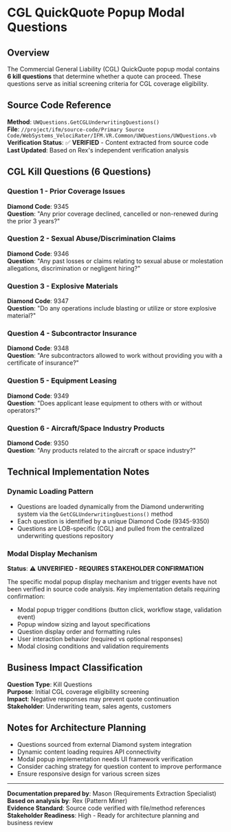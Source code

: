 # CGL QuickQuote Popup Modal Questions

## Overview

The Commercial General Liability (CGL) QuickQuote popup modal contains **6 kill questions** that determine whether a quote can proceed. These questions serve as initial screening criteria for CGL coverage eligibility.

## Source Code Reference

**Method**: `UWQuestions.GetCGLUnderwritingQuestions()`  
**File**: `//project/ifm/source-code/Primary Source Code/WebSystems_VelociRater/IFM.VR.Common/UWQuestions/UWQuestions.vb`  
**Verification Status**: ✅ **VERIFIED** - Content extracted from source code  
**Last Updated**: Based on Rex's independent verification analysis

## CGL Kill Questions (6 Questions)

### Question 1 - Prior Coverage Issues
**Diamond Code**: 9345  
**Question**: "Any prior coverage declined, cancelled or non-renewed during the prior 3 years?"

### Question 2 - Sexual Abuse/Discrimination Claims  
**Diamond Code**: 9346  
**Question**: "Any past losses or claims relating to sexual abuse or molestation allegations, discrimination or negligent hiring?"

### Question 3 - Explosive Materials
**Diamond Code**: 9347  
**Question**: "Do any operations include blasting or utilize or store explosive material?"

### Question 4 - Subcontractor Insurance
**Diamond Code**: 9348  
**Question**: "Are subcontractors allowed to work without providing you with a certificate of insurance?"

### Question 5 - Equipment Leasing
**Diamond Code**: 9349  
**Question**: "Does applicant lease equipment to others with or without operators?"

### Question 6 - Aircraft/Space Industry Products
**Diamond Code**: 9350  
**Question**: "Any products related to the aircraft or space industry?"

## Technical Implementation Notes

### Dynamic Loading Pattern
- Questions are loaded dynamically from the Diamond underwriting system via the `GetCGLUnderwritingQuestions()` method
- Each question is identified by a unique Diamond Code (9345-9350)
- Questions are LOB-specific (CGL) and pulled from the centralized underwriting questions repository

### Modal Display Mechanism
**Status**: ⚠️ **UNVERIFIED - REQUIRES STAKEHOLDER CONFIRMATION**

The specific modal popup display mechanism and trigger events have not been verified in source code analysis. Key implementation details requiring confirmation:
- Modal popup trigger conditions (button click, workflow stage, validation event)
- Popup window sizing and layout specifications  
- Question display order and formatting rules
- User interaction behavior (required vs optional responses)
- Modal closing conditions and validation requirements

## Business Impact Classification

**Question Type**: Kill Questions  
**Purpose**: Initial CGL coverage eligibility screening  
**Impact**: Negative responses may prevent quote continuation  
**Stakeholder**: Underwriting team, sales agents, customers

## Notes for Architecture Planning

- Questions sourced from external Diamond system integration
- Dynamic content loading requires API connectivity
- Modal popup implementation needs UI framework verification
- Consider caching strategy for question content to improve performance
- Ensure responsive design for various screen sizes

---

**Documentation prepared by**: Mason (Requirements Extraction Specialist)  
**Based on analysis by**: Rex (Pattern Miner)  
**Evidence Standard**: Source code verified with file/method references  
**Stakeholder Readiness**: High - Ready for architecture planning and business review